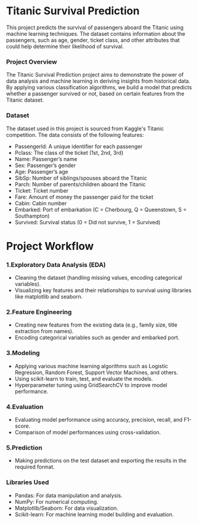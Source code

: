 # Titanic Survival Prediction

This project predicts the survival of passengers aboard the Titanic using machine learning techniques. The dataset contains information about the passengers, such as age, gender, ticket class, and other attributes that could help determine their likelihood of survival.

### Project Overview
The Titanic Survival Prediction project aims to demonstrate the power of data analysis and machine learning in deriving insights from historical data. By applying various classification algorithms, we build a model that predicts whether a passenger survived or not, based on certain features from the Titanic dataset.

### Dataset
The dataset used in this project is sourced from Kaggle's Titanic competition. The data consists of the following features:

- PassengerId: A unique identifier for each passenger
- Pclass: The class of the ticket (1st, 2nd, 3rd)
- Name: Passenger’s name
- Sex: Passenger’s gender
- Age: Passenger’s age
- SibSp: Number of siblings/spouses aboard the Titanic
- Parch: Number of parents/children aboard the Titanic
- Ticket: Ticket number
- Fare: Amount of money the passenger paid for the ticket
- Cabin: Cabin number
- Embarked: Port of embarkation (C = Cherbourg, Q = Queenstown, S = Southampton)
- Survived: Survival status (0 = Did not survive, 1 = Survived)
  
# Project Workflow

### 1.Exploratory Data Analysis (EDA)

- Cleaning the dataset (handling missing values, encoding categorical variables).
- Visualizing key features and their relationships to survival using libraries like matplotlib and seaborn.

### 2.Feature Engineering

- Creating new features from the existing data (e.g., family size, title extraction from names).
- Encoding categorical variables such as gender and embarked port.

### 3.Modeling

- Applying various machine learning algorithms such as Logistic Regression, Random Forest, Support Vector Machines, and others.
- Using scikit-learn to train, test, and evaluate the models.
- Hyperparameter tuning using GridSearchCV to improve model performance.

### 4.Evaluation

- Evaluating model performance using accuracy, precision, recall, and F1-score.
- Comparison of model performances using cross-validation.

### 5.Prediction

- Making predictions on the test dataset and exporting the results in the required format.

### Libraries Used

- Pandas: For data manipulation and analysis.
- NumPy: For numerical computing.
- Matplotlib/Seaborn: For data visualization.
- Scikit-learn: For machine learning model building and evaluation.
